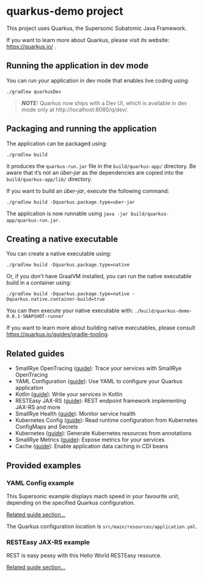 # quarkus-demo project

This project uses Quarkus, the Supersonic Subatomic Java Framework.

If you want to learn more about Quarkus, please visit its website: https://quarkus.io/ .

## Running the application in dev mode

You can run your application in dev mode that enables live coding using:
```shell script
./gradlew quarkusDev
```

> **_NOTE:_**  Quarkus now ships with a Dev UI, which is available in dev mode only at http://localhost:8080/q/dev/.

## Packaging and running the application

The application can be packaged using:
```shell script
./gradlew build
```
It produces the `quarkus-run.jar` file in the `build/quarkus-app/` directory.
Be aware that it’s not an _über-jar_ as the dependencies are copied into the `build/quarkus-app/lib/` directory.

If you want to build an _über-jar_, execute the following command:
```shell script
./gradlew build -Dquarkus.package.type=uber-jar
```

The application is now runnable using `java -jar build/quarkus-app/quarkus-run.jar`.

## Creating a native executable

You can create a native executable using: 
```shell script
./gradlew build -Dquarkus.package.type=native
```

Or, if you don't have GraalVM installed, you can run the native executable build in a container using: 
```shell script
./gradlew build -Dquarkus.package.type=native -Dquarkus.native.container-build=true
```

You can then execute your native executable with: `./build/quarkus-demo-0.0.1-SNAPSHOT-runner`

If you want to learn more about building native executables, please consult https://quarkus.io/guides/gradle-tooling.

## Related guides

- SmallRye OpenTracing ([guide](https://quarkus.io/guides/opentracing)): Trace your services with SmallRye OpenTracing
- YAML Configuration ([guide](https://quarkus.io/guides/config#yaml)): Use YAML to configure your Quarkus application
- Kotlin ([guide](https://quarkus.io/guides/kotlin)): Write your services in Kotlin
- RESTEasy JAX-RS ([guide](https://quarkus.io/guides/rest-json)): REST endpoint framework implementing JAX-RS and more
- SmallRye Health ([guide](https://quarkus.io/guides/microprofile-health)): Monitor service health
- Kubernetes Config ([guide](https://quarkus.io/guides/kubernetes-config)): Read runtime configuration from Kubernetes ConfigMaps and Secrets
- Kubernetes ([guide](https://quarkus.io/guides/kubernetes)): Generate Kubernetes resources from annotations
- SmallRye Metrics ([guide](https://quarkus.io/guides/microprofile-metrics)): Expose metrics for your services
- Cache ([guide](https://quarkus.io/guides/cache)): Enable application data caching in CDI beans

## Provided examples

### YAML Config example

This Supersonic example displays mach speed in your favourite unit, depending on the specified Quarkus configuration.

[Related guide section...](https://quarkus.io/guides/config-reference#configuration-examples)

The Quarkus configuration location is `src/main/resources/application.yml`.

### RESTEasy JAX-RS example

REST is easy peasy with this Hello World RESTEasy resource.

[Related guide section...](https://quarkus.io/guides/getting-started#the-jax-rs-resources)
